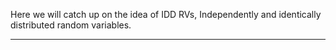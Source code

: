 Here we will catch up on the idea of IDD RVs, Independently and identically distributed random variables.


---